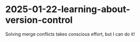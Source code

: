# 2025-01-22-learning-about-version-control

Solving merge conflicts takes conscious effort, but I can do it!
